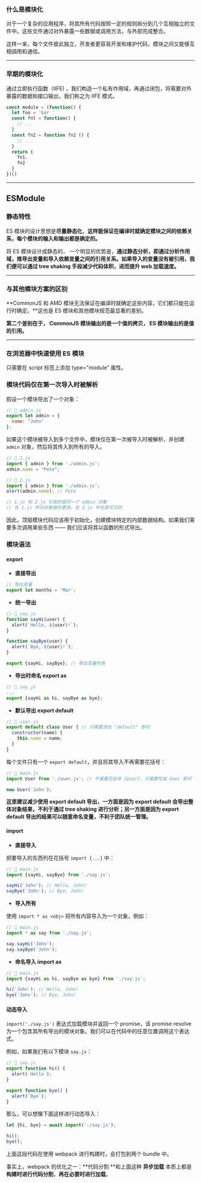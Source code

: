 ### 什么是模块化

对于一个复杂的应用程序，将其所有代码按照一定的规则拆分到几个互相独立的文件中。这些文件通过对外暴露一些数据或调用方法，与外部完成整合。

这样一来，每个文件彼此独立，开发者更容易开发和维护代码，模块之间又能够互相调用和通信。

--------------

### 早期的模块化

通过立即执行函数（IIFE) ，我们构造一个私有作用域，再通过闭包，将需要对外暴露的数据和接口输出，我们称之为 IIFE 模式。

```js
const module = (function() {
  let foo = 'bar ' 
  const fnl = function() { 
    // ... 
  }
  const fn2 = function fn2 () { 
    // ... 
  }
  return {
    fn1,
    fn2
  }
})()
```



---------------

## ESModule



### 静态特性

ES 模块的设计思想是**尽量静态化**，**这样能保证在编译时就确定模块之间的依赖关系，每个模块的输入和输出都是确定的。**

将 ES 模块设计成静态的， 一个明显的优势是，**通过静态分析，即通过分析作用域，推导出变量和导入依赖变量之间的引用关系。如果导入的变量没有被引用，我们便可以通过 tree shaking 手段减少代码体积，进而提升 web 加载速度。**



-------------

### 与其他模块方案的区别

 **CommonJS 和 AMD 模块无法保证在编译时就确定这些内容，它们都只能在运行时确定。**这也是 ES 模块和其他模块规范最显著的差别。

**第二个差别在于， CommonJS 模块输出的是一个值的拷贝， ES 模块输出的是值的引用。**



---------------

### 在浏览器中快速使用 ES 模块

只需要在 script 标签上添加 type="module” 属性。


### 模块代码仅在第一次导入时被解析

假设一个模块导出了一个对象：

```js
// 📁 admin.js
export let admin = {
  name: "John"
};
```

如果这个模块被导入到多个文件中，模块仅在第一次被导入时被解析，并创建 `admin` 对象，然后将其传入到所有的导入。


```js
// 📁 1.js
import { admin } from './admin.js';
admin.name = "Pete";

// 📁 2.js
import { admin } from './admin.js';
alert(admin.name); // Pete

// 1.js 和 2.js 引用的是同一个 admin 对象
// 在 1.js 中对对象做的更改，在 2.js 中也是可见的
```

因此，顶层模块代码应该用于初始化，创建模块特定的内部数据结构。如果我们需要多次调用某些东西 —— 我们应该将其以函数的形式导出。



### **模块语法**

#### **export**

-   **直接导出**



```js
// 导出变量
export let months = 'Mar';
```

-   **统一导出**

```js
// 📁 say.js
function sayHi(user) {
  alert(`Hello, ${user}!`);
}

function sayBye(user) {
  alert(`Bye, ${user}!`);
}

export {sayHi, sayBye}; // 导出变量列表
```

-   **导出时命名 export as**


```js
// 📁 say.js
...
export {sayHi as hi, sayBye as bye};
```

-   **默认导出 export default**


```js
// 📁 user.js
export default class User { // 只需要添加 "default" 即可
  constructor(name) {
    this.name = name;
  }
}
```

每个文件只有一个 `export default`，并且将其导入不再需要花括号：

```js
// 📁 main.js
import User from './user.js'; // 不需要花括号 {User}，只需要写成 User 即可

new User('John');
```

**这里建议减少使用 export default 导出，一方面是因为 export default 会导出整体对象结果，不利于通过 tree shaking 进行分析；另一方面是因为 export default 导出的结果可以随意命名变量，不利于团队统一管理。**



#### **import**

-   **直接导入**

把要导入的东西列在花括号 `import {...}` 中：

```js
// 📁 main.js
import {sayHi, sayBye} from './say.js';

sayHi('John'); // Hello, John!
sayBye('John'); // Bye, John!
```

-   **导入所有**

使用 `import * as <obj>` 将所有内容导入为一个对象，例如：

```js
// 📁 main.js
import * as say from './say.js';

say.sayHi('John');
say.sayBye('John');
```

-   **命名导入 import as**


```js
// 📁 main.js
import {sayHi as hi, sayBye as bye} from './say.js';

hi('John'); // Hello, John!
bye('John'); // Bye, John!
```

#### 动态导入

`import('./say.js')` 表达式加载模块并返回一个 promise，该 promise resolve 为一个包含其所有导出的模块对象。我们可以在代码中的任意位置调用这个表达式。

例如，如果我们有以下模块 `say.js`：

```js
// 📁 say.js
export function hi() {
  alert(`Hello`);
}

export function bye() {
  alert(`Bye`);
}
```

那么，可以想像下面这样进行动态导入：

```js
let {hi, bye} = await import('./say.js');

hi();
bye();
```

上面这段代码在使用 webpack 进行构建时，会打包到两个 bundle 中。

事实上，webpack 的优化之一：**代码分割 **和上面这种 **异步加载** 本质上都是 **构建时进行代码分割**，**再在必要时进行加载**。
